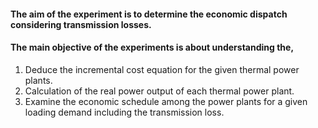 #### The aim of the experiment is to determine the economic dispatch considering transmission losses. 
#### The main objective of the experiments is about understanding the,
1. Deduce the incremental cost equation for the given thermal power plants.
2. Calculation of the real power output of each thermal power plant.
3. Examine the economic schedule among the power plants for a given loading demand including the transmission loss.